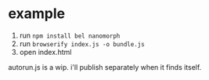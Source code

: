 # example

1. run `npm install bel nanomorph`
2. run `browserify index.js -o bundle.js`
3. open index.html

autorun.js is a wip. i'll publish separately when it finds itself.